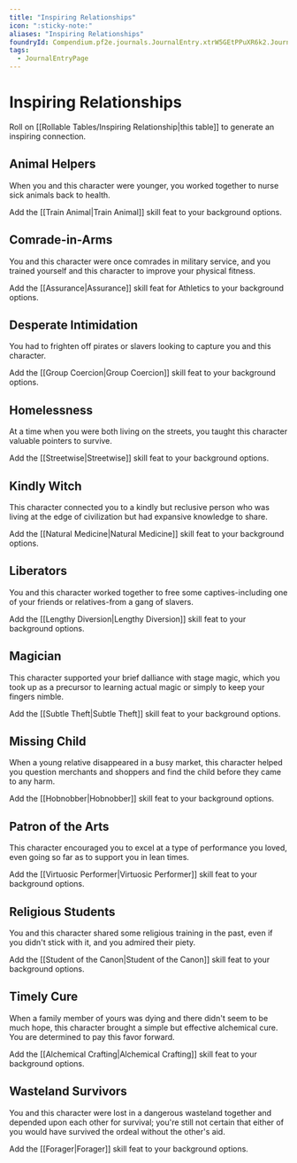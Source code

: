 ```yaml
---
title: "Inspiring Relationships"
icon: ":sticky-note:"
aliases: "Inspiring Relationships"
foundryId: Compendium.pf2e.journals.JournalEntry.xtrW5GEtPPuXR6k2.JournalEntryPage.3H168yyaP6ze75kp
tags:
  - JournalEntryPage
---
```


# Inspiring Relationships
Roll on [[Rollable Tables/Inspiring Relationship|this table]] to generate an inspiring connection.

## Animal Helpers

When you and this character were younger, you worked together to nurse sick animals back to health.

Add the [[Train Animal|Train Animal]] skill feat to your background options.

## Comrade-in-Arms

You and this character were once comrades in military service, and you trained yourself and this character to improve your physical fitness.

Add the [[Assurance|Assurance]] skill feat for Athletics to your background options.

## Desperate Intimidation

You had to frighten off pirates or slavers looking to capture you and this character.

Add the [[Group Coercion|Group Coercion]] skill feat to your background options.

## Homelessness

At a time when you were both living on the streets, you taught this character valuable pointers to survive.

Add the [[Streetwise|Streetwise]] skill feat to your background options.

## Kindly Witch

This character connected you to a kindly but reclusive person who was living at the edge of civilization but had expansive knowledge to share.

Add the [[Natural Medicine|Natural Medicine]] skill feat to your background options.

## Liberators

You and this character worked together to free some captives-including one of your friends or relatives-from a gang of slavers.

Add the [[Lengthy Diversion|Lengthy Diversion]] skill feat to your background options.

## Magician

This character supported your brief dalliance with stage magic, which you took up as a precursor to learning actual magic or simply to keep your fingers nimble.

Add the [[Subtle Theft|Subtle Theft]] skill feat to your background options.

## Missing Child

When a young relative disappeared in a busy market, this character helped you question merchants and shoppers and find the child before they came to any harm.

Add the [[Hobnobber|Hobnobber]] skill feat to your background options.

## Patron of the Arts

This character encouraged you to excel at a type of performance you loved, even going so far as to support you in lean times.

Add the [[Virtuosic Performer|Virtuosic Performer]] skill feat to your background options.

## Religious Students

You and this character shared some religious training in the past, even if you didn't stick with it, and you admired their piety.

Add the [[Student of the Canon|Student of the Canon]] skill feat to your background options.

## Timely Cure

When a family member of yours was dying and there didn't seem to be much hope, this character brought a simple but effective alchemical cure. You are determined to pay this favor forward.

Add the [[Alchemical Crafting|Alchemical Crafting]] skill feat to your background options.

## Wasteland Survivors

You and this character were lost in a dangerous wasteland together and depended upon each other for survival; you're still not certain that either of you would have survived the ordeal without the other's aid.

Add the [[Forager|Forager]] skill feat to your background options.